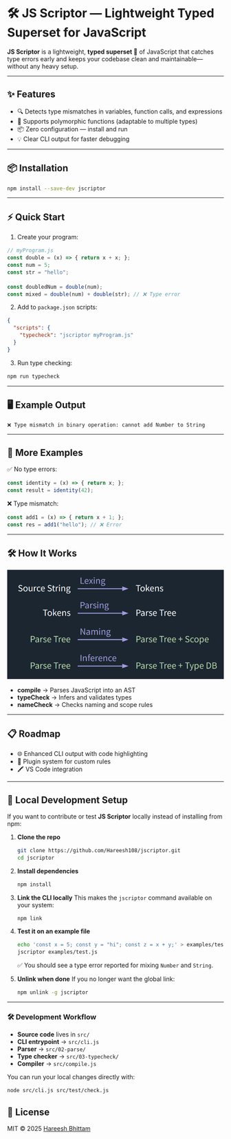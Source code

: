 # 🛠️ JS Scriptor — Lightweight Typed Superset for JavaScript

**JS Scriptor** is a lightweight, **typed superset 🚀** of JavaScript that catches type errors early and keeps your codebase clean and maintainable—without any heavy setup.

---

## ✨ Features

* 🔍 Detects type mismatches in variables, function calls, and expressions
* 🧠 Supports polymorphic functions (adaptable to multiple types)
* 📦 Zero configuration — install and run
* 💡 Clear CLI output for faster debugging

---

## 📦 Installation

```bash
npm install --save-dev jscriptor
````

---

## ⚡ Quick Start

1. Create your program:

```js
// myProgram.js
const double = (x) => { return x + x; };
const num = 5;
const str = "hello";

const doubledNum = double(num);
const mixed = double(num) + double(str); // ❌ Type error
```

2. Add to `package.json` scripts:

```json
{
  "scripts": {
    "typecheck": "jscriptor myProgram.js"
  }
}
```

3. Run type checking:

```bash
npm run typecheck
```

---

## 🖥 Example Output

```plaintext
❌ Type mismatch in binary operation: cannot add Number to String
```

---

## 🧪 More Examples

✅ No type errors:

```js
const identity = (x) => { return x; };
const result = identity(42);
```

❌ Type mismatch:

```js
const add1 = (x) => { return x + 1; };
const res = add1("hello"); // ❌ Error
```

---

## 🛠 How It Works

![Compiler Design](https://raw.githubusercontent.com/Hareesh108/jscriptor/main/docs/design.png)

* **compile** → Parses JavaScript into an AST
* **typeCheck** → Infers and validates types
* **nameCheck** → Checks naming and scope rules

---

## 📋 Roadmap

* 🌐 Enhanced CLI output with code highlighting
* 🧩 Plugin system for custom rules
* 🖍 VS Code integration

---

## 🔧 Local Development Setup

If you want to contribute or test **JS Scriptor** locally instead of installing from npm:

1. **Clone the repo**

   ```bash
   git clone https://github.com/Hareesh108/jscriptor.git
   cd jscriptor
    ```

2. **Install dependencies**

   ```bash
   npm install
   ```

3. **Link the CLI locally**
   This makes the `jscriptor` command available on your system:

   ```bash
   npm link
   ```

4. **Test it on an example file**

   ```bash
   echo 'const x = 5; const y = "hi"; const z = x + y;' > examples/test.js
   jscriptor examples/test.js
   ```

   ✅ You should see a type error reported for mixing `Number` and `String`.

5. **Unlink when done**
   If you no longer want the global link:

   ```bash
   npm unlink -g jscriptor
   ```

---

### 🛠 Development Workflow

* **Source code** lives in `src/`
* **CLI entrypoint** → `src/cli.js`
* **Parser** → `src/02-parse/`
* **Type checker** → `src/03-typecheck/`
* **Compiler** → `src/compile.js`

You can run your local changes directly with:

```bash
node src/cli.js src/test/check.js
```

## 📜 License

MIT © 2025 [Hareesh Bhittam](https://github.com/Hareesh108/jscriptor)
